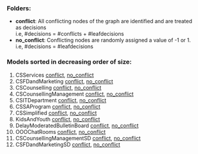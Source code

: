 ### Folders:

- **conflict**: All conflicting nodes of the graph are identified and are treated as decisions <br/>
  i.e, #decisions = #conflicts + #leafdecisions
- **no_conflict**: Conflicting nodes are randomly assigned a value of -1 or 1. <br/>
  i.e, #decisions = #leafdecisions

### Models sorted in decreasing order of size:
1. CSServices [conflict](conflict/CSServices.md), [no_conflict](conflict/CSServices.md)
1. CSFDandMarketing [conflict](conflict/CSFDandMarketing.md), [no_conflict](conflict/CSFDandMarketing.md)
1. CSCounselling [conflict](conflict/CSCounselling.md), [no_conflict](conflict/CSCounselling.md)
1. CSCounsellingManagement [conflict](conflict/CSCounsellingManagement.md), [no_conflict](conflict/CSCounsellingManagement.md)
2. CSITDepartment [conflict](conflict/CSITDepartment.md), [no_conflict](conflict/CSITDepartment.md)
3. CSSAProgram [conflict](conflict/CSSAProgram.md), [no_conflict](conflict/CSSAProgram.md)
4. CSSimplified [conflict](conflict/CSSimplified.md), [no_conflict](conflict/CSSimplified.md)
5. KidsAndYouth [conflict](conflict/KidsAndYouth.md), [no_conflict](conflict/KidsAndYouth.md)
5. DelayModeratedBulletinBoard [conflict](conflict/DelayModeratedBulletinBoard.md), [no_conflict](conflict/DelayModeratedBulletinBoard.md)
6. OOOChatRooms [conflict](conflict/OOOChatRooms.md), [no_conflict](conflict/OOOChatRooms.md)
1. CSCounsellingManagementSD [conflict](conflict/CSCounsellingManagementSD.md), [no_conflict](conflict/CSCounsellingManagementSD.md)
1. CSFDandMarketingSD [conflict](conflict/CSFDandMarketingSD.md), [no_conflict](conflict/CSFDandMarketingSD.md)
